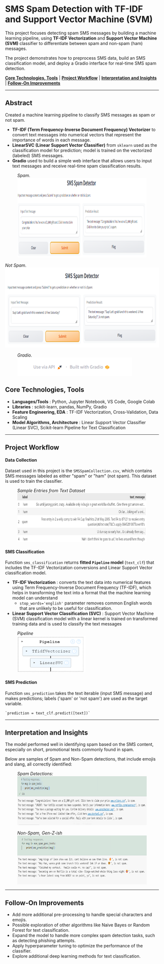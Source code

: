 # **SMS Spam Detection with TF-IDF and Support Vector Machine (SVM)**

This project focuses detecting spam SMS messages by building a machine learning pipeline, using **TF-IDF Vectorization** and **Support Vector Machine (SVM)** classifier to differentiate between spam and non-spam (ham) messages.

The project demonstrates how to preprocess SMS data, build an SMS classification model, and deploy a Gradio interface for real-time SMS spam detection.

**[Core Technologies, Tools](#core-technologies-tools)** | **[Project Workflow](#project-workflow)** | **[Interpretation and Insights](#interpretation-and-insights)** | **[Follow-On Improvements](#follow-on-improvements)**

---

## Abstract

Created a machine learning pipeline to classify SMS messages as spam or not spam.

* **TF-IDF (Term Frequency-Inverse Document Frequency) Vectorizer** to convert text messages into numerical vectors that represent the importance of words in each message.
* **LinearSVC (Linear Support Vector Classifier)** from `sklearn` used as the classification model for prediction; model is trained on the vectorized (labeled) SMS messages.
* **Gradio** used to build a simple web interface that allows users to input text messages and receive real-time spam classification results.

<figure>
    <figcaption><em>Spam.</em></figcaption>
    <img src="images/1730317667317.png" height="260"
         alt="1730317667317.png">
</figure

<figure>
    <figcaption><em>Not Spam.</em></figcaption>
    <img src="images/1730317751621.png" height="260"
         alt="1730317751621.png">
</figure>

<figure>
    <figcaption><em>Gradio.</em></figcaption>
    <img src="images/1730317799244.png" height="60"
         alt="1730317799244.png">
</figure

---

## Core Technologies, Tools

* **Languages/Tools** : Python, Jupyter Notebook, VS Code, Google Colab
* **Libraries** : scikit-learn, pandas, NumPy, Gradio
* **Feature Engineering, EDA** : TF-IDF Vectorization, Cross-Validation, Data Scaling
* **Model Algorithms, Architecture** : Linear Support Vector Classifier (Linear SVC), Scikit-learn Pipeline for Text Classification

---

## Project Workflow

#### **Data Collection**

Dataset used in this project is the `SMSSpamCollection.csv`, which contains SMS messages labeled as either "spam" or "ham" (not spam). This dataset is used to train the classifier.

<figure>
    <figcaption><em>Sample Entries from Text Dataset</em></figcaption>
    <img src="images/df.png" height="160"
         alt="df.png">
</figure>

#### **SMS Classification**

Function  `sms_classification` returns **fitted `Pipeline` model** (`text_clf`) that includes the TF-IDF Vectorization conversions and Linear Support Vector classification model.

* **TF-IDF Vectorization** : converts the text data into numerical features using Term Frequency-Inverse Document Frequency (TF-IDF), which helps in transforming the text into a format that the machine learning model can understand
  * `stop_words='english'` parameter removes common English words that are unlikely to be useful for classification.
* **Linear Support Vector Classification (SVC)** : Support Vector Machine (SVM) classification model with a linear kernel is trained on transformed training data and is used to classify the text messages

<figure>
    <figcaption><em>Pipeline</em></figcaption>
    <img src="images/pipeline.png" height="120"
         alt="pipeline.png">
</figure>

#### SMS Prediction

Function `sms_prediction` takes the text iterable (input SMS message) and makes predictions; labels ('spam' or 'not spam') are used as the target variable.

    `prediction = text_clf.predict([text])`

---

## Interpretation and Insights

The model performed well in identifying spam based on the SMS content, especially on short, promotional texts commonly found in spam.

Below are samples of Spam and Non-Spam detections, that include emojis and slang, all correctly identified:

<figure>
    <figcaption><em>Spam Detections:</em></figcaption>
    <img src="images/1730317275433.png" height="160"
         alt="1730317275433.png">
</figure>

<figure>
    <figcaption><em>Non-Spam, Gen-Z-ish</em></figcaption>
    <img src="images/1730317103698.png" height="160"
         alt="1730317103698.png">
</figure>

---

## Follow-On Improvements

* Add more additional pre-processing to handle special characters and emojis.
* Possible exploration of other algorithms like Naive Bayes or Random Forest for text classification.
* Expand the model to handle more complex spam detection tasks, such as detecting phishing attempts.
* Apply hyperparameter tuning to optimize the performance of the classifier.
* Explore additional deep learning methods for text classification.
